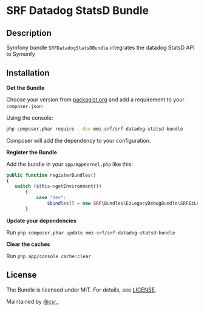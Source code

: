 # SRF Datadog StatsD Bundle

## Description
Symfony bundle `SRFDatadogStatsDBundle` integrates the datadog StatsD API to Symonfy


## Installation

**Get the Bundle**

Choose your version from [packagist.org](https://packagist.org/packages/mmz-srf/srf-datadog-statsd-bundle) and add a requirement to your ```composer.json```:

Using the console:

```bash
php composer.phar require --dev mmz-srf/srf-datadog-statsd-bundle
```

Composer will add the dependency to your configuration.

**Register the Bundle**

Add the bundle in your ```app/AppKernel.php``` like this:

```php
public function registerBundles()
{
   switch ($this->getEnvironment())
       {
           case "dev":
               $bundles[] = new SRF\Bundles\EzLegacyDebugBundle\SRFEzLegacyDebugBundle();
       }
```

**Update your dependencies**

Run ```php composer.phar update mmz-srf/srf-datadog-statsd-bundle```

**Clear the caches**

Run ```php app/console cache:clear```


## License
The Bundle is licensed under MIT. For details, see
[LICENSE](https://github.com/mmz-srf/srf-datadog-statsd-bundle/blob/master/Resources/meta/LICENSE).

Maintained by [@csr_](https://github.com/csr_)